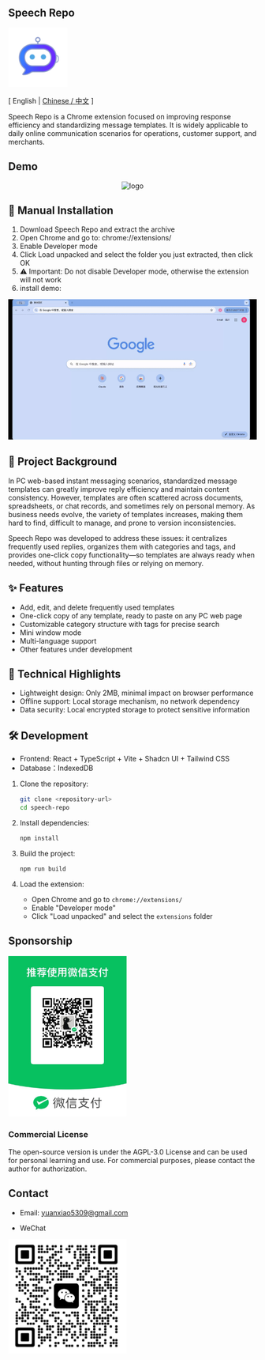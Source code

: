 ## Speech Repo
<img src="public/speech.png" width="120px">
<br/>

[ English | [Chinese / 中文](README_zh.md) ]

Speech Repo is a Chrome extension focused on improving response efficiency and standardizing message templates. It is widely applicable to daily online communication scenarios for operations, customer support, and merchants.

## Demo
<p align="center">
  <img
    alt="logo"
    src="./docs/video_demo.gif"
    width="600"
  />
</p>

## 🔧 Manual Installation
1. Download Speech Repo and extract the archive
2. Open Chrome and go to: chrome://extensions/
3. Enable Developer mode
4. Click Load unpacked and select the folder you just extracted, then click OK
5. ⚠️ Important: Do not disable Developer mode, otherwise the extension will not work
6. install demo:
<p align="center">
  <img
    alt="logo"
    src="./docs/demo2.gif"
    width="600"
  />
</p>


## 🎯 Project Background
In PC web-based instant messaging scenarios, standardized message templates can greatly improve reply efficiency and maintain content consistency. However, templates are often scattered across documents, spreadsheets, or chat records, and sometimes rely on personal memory. As business needs evolve, the variety of templates increases, making them hard to find, difficult to manage, and prone to version inconsistencies.

Speech Repo was developed to address these issues: it centralizes frequently used replies, organizes them with categories and tags, and provides one-click copy functionality—so templates are always ready when needed, without hunting through files or relying on memory.

## ✨ Features
  - Add, edit, and delete frequently used templates
  - One-click copy of any template, ready to paste on any PC web page
  - Customizable category structure with tags for precise search
  - Mini window mode
  - Multi-language support
  - Other features under development

## 🚀 Technical Highlights
 - Lightweight design: Only 2MB, minimal impact on browser performance
 - Offline support: Local storage mechanism, no network dependency
 - Data security: Local encrypted storage to protect sensitive information

## 🛠️ Development
- Frontend: React + TypeScript + Vite + Shadcn UI + Tailwind CSS
- Database：IndexedDB

1. Clone the repository:
   ```bash
   git clone <repository-url>
   cd speech-repo
   ```

2. Install dependencies:
   ```bash
   npm install
   ```

3. Build the project:
   ```bash
   npm run build
   ```

4. Load the extension:
   - Open Chrome and go to `chrome://extensions/`
   - Enable "Developer mode"
   - Click "Load unpacked" and select the `extensions` folder

## Sponsorship
<img src="docs/wx_pay.png" width="240px">

### Commercial License
The open-source version is under the AGPL-3.0 License and can be used for personal learning and use. For commercial purposes, please contact the author for authorization.

## Contact
- Email:
yuanxiao5309@gmail.com

- WeChat
<img src="docs/wechat.png" width="240px">
<br/>

